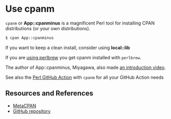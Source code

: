 # Use cpanm

`cpanm` or **App::cpanminus** is a magnificent Perl tool for installing CPAN distributions (or your own distributions).

```bash
$ cpan App::cpanminus
```

If you want to keep a clean install, consider using **local::lib**

If you are [using perlbrew](../perlbrew/install_perlbrew.md) you get cpanm installed with `perlbrew`.

The author of App::cpanminus, Miyagawa, also made [an introduction video](http://weblog.bulknews.net/post/44086130029/introducing-cpanm-1-6-by-miyagawa).

See also the [Perl GitHub Action][PERLACTION] with `cpanm` for all your GitHub Action needs

## Resources and References

- [MetaCPAN](https://metacpan.org/pod/distribution/App-cpanminus/bin/cpanm)
- [GitHub repository](https://github.com/miyagawa/cpanminus)

[PERLACTION]: https://github.com/perl-actions/install-with-cpanm
